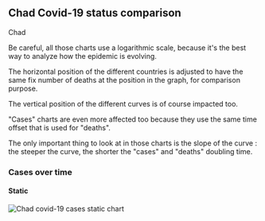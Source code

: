 ## Chad Covid-19 status comparison 

Chad



Be careful, all those charts use a logarithmic scale, because it's the best way to analyze how the epidemic is evolving.
 
The horizontal position of the different countries is adjusted to have the same fix number of deaths at the position in the graph, for comparison purpose.

The vertical position of the different curves is of course impacted too.

"Cases" charts are even more affected too because they use the same time offset that is used for "deaths".

The only important thing to look at in those charts is the slope of the curve : the steeper the curve, the shorter the "cases" and "deaths" doubling time.



 
### Cases over time
 
#### Static
![Chad covid-19 cases static chart](https://raw.githubusercontent.com/madlag/coronavirus_study/master/notebooks/graphs/2020-03-20/countries/Chad/2020-03-20_Chad_deaths.png "Chad covid-19 cases static chart")   

